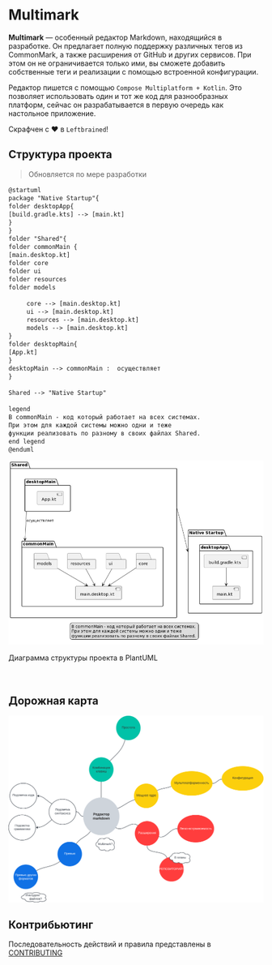 # Multimark

**Multimark** — особенный редактор Markdown, находящийся в разработке. Он предлагает полную поддержку различных
тегов из CommonMark, а также расширения от GitHub и других сервисов. При этом он не ограничивается
только ими, вы сможете добавить собственные теги и реализации с помощью встроенной конфигурации.

Редактор пишется с помощью `Compose Multiplatform + Kotlin`. Это позволяет использовать один и тот
же код для разнообразных платформ, сейчас он разрабатывается в первую очередь как настольное
приложение.

Скрафчен с :heart: в `Leftbrained`!

[comment]: <> (Необходимо обновлять по степени изменения во время разработки)

## Структура проекта

> Обновляется по мере разработки

```plantuml
@startuml
package "Native Startup"{
folder desktopApp{
[build.gradle.kts] --> [main.kt]
}
}
folder "Shared"{
folder commonMain {
[main.desktop.kt]
folder core
folder ui
folder resources
folder models

     core --> [main.desktop.kt]
     ui --> [main.desktop.kt]
     resources --> [main.desktop.kt]
     models --> [main.desktop.kt]
}
folder desktopMain{
[App.kt]
}
desktopMain --> commonMain :  осуществляет
}

Shared --> "Native Startup"

legend
В commonMain - код который работает на всех системах.
При этом для каждой системы можно одни и теже
функции реализовать по разному в своих файлах Shared.
end legend
@enduml
```

![Диаграмма структуры проекта в PlantUML](images/structure.jpg)

<figcaption>Диаграмма структуры проекта в PlantUML</figcaption>

<br/>
<br/>

## Дорожная карта

![Дорожная карта](images/roadmap.png)

## Контрибьютинг

Последовательность действий и правила представлены в [CONTRIBUTING](CONTRIBUTING.md)
